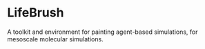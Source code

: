 # LifeBrush
A toolkit and environment for painting agent-based simulations, for mesoscale molecular simulations.

